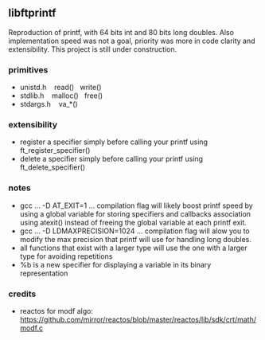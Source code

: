 ## libftprintf
Reproduction of printf, with 64 bits int and 80 bits long doubles. Also implementation speed was not a goal, priority was more in code clarity and extensibility. This project is still under construction.

### primitives
* unistd.h&nbsp;&nbsp;&nbsp;&nbsp;read()&nbsp;&nbsp;&nbsp;write()
* stdlib.h&nbsp;&nbsp;&nbsp;&nbsp;malloc()&nbsp;&nbsp;&nbsp;free()
* stdargs.h&nbsp;&nbsp;&nbsp;&nbsp;va_*()

### extensibility
* register a specifier simply before calling your printf using ft_register_specifier()
* delete a specifier simply before calling your printf using ft_delete_specifier()

### notes
* gcc ... -D AT_EXIT=1 ... compilation flag will likely boost printf speed by using a global variable for storing specifiers and callbacks association using atexit() instead of freeing the global variable at each printf exit.
* gcc ... -D LDMAXPRECISION=1024 ... compilation flag will alow you to modify the max precision that printf will use for handling long doubles.
* all functions that exist with a larger type will use the one with a larger type for avoiding repetitions 
* %b is a new specifier for displaying a variable in its binary representation

### credits
* reactos for modf algo: https://github.com/mirror/reactos/blob/master/reactos/lib/sdk/crt/math/modf.c

